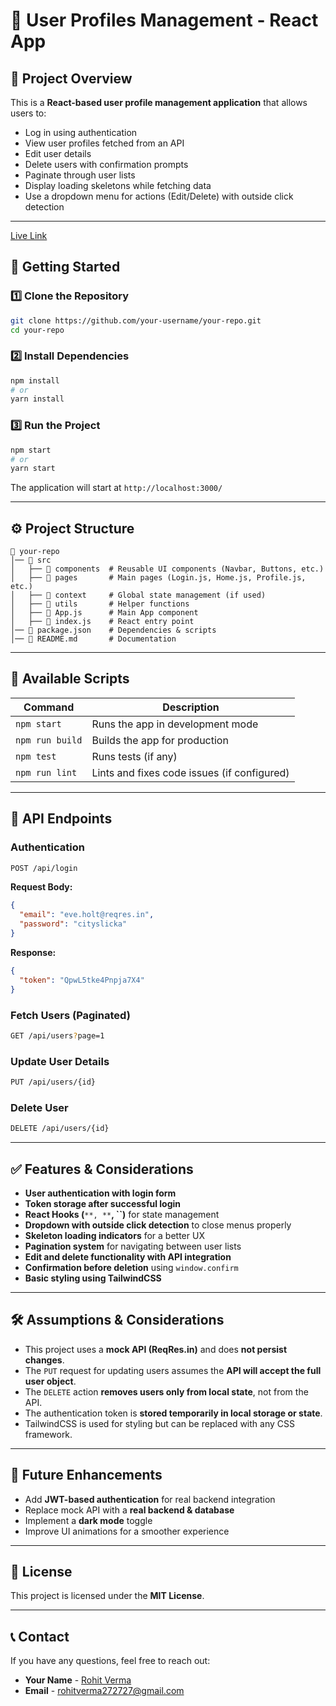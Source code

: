 # 📘 User Profiles Management - React App

## 📌 Project Overview

This is a **React-based user profile management application** that allows users to:

- Log in using authentication
- View user profiles fetched from an API
- Edit user details
- Delete users with confirmation prompts
- Paginate through user lists
- Display loading skeletons while fetching data
- Use a dropdown menu for actions (Edit/Delete) with outside click detection

---
[Live Link](https://employwise-rohit-assignment.netlify.app/)

## 🚀 Getting Started

### 1️⃣ **Clone the Repository**

```bash
git clone https://github.com/your-username/your-repo.git
cd your-repo
```

### 2️⃣ **Install Dependencies**

```bash
npm install
# or
yarn install
```

### 3️⃣ **Run the Project**

```bash
npm start
# or
yarn start
```

The application will start at `http://localhost:3000/`

---

## ⚙️ **Project Structure**

```
📂 your-repo
│── 📂 src
│   ├── 📂 components  # Reusable UI components (Navbar, Buttons, etc.)
│   ├── 📂 pages       # Main pages (Login.js, Home.js, Profile.js, etc.)
│   ├── 📂 context     # Global state management (if used)
│   ├── 📂 utils       # Helper functions
│   ├── 📄 App.js      # Main App component
│   ├── 📄 index.js    # React entry point
│── 📄 package.json    # Dependencies & scripts
│── 📄 README.md       # Documentation
```

---

## 🔧 **Available Scripts**

| Command         | Description                                 |
| --------------- | ------------------------------------------- |
| `npm start`     | Runs the app in development mode            |
| `npm run build` | Builds the app for production               |
| `npm test`      | Runs tests (if any)                         |
| `npm run lint`  | Lints and fixes code issues (if configured) |

---

## 🔗 **API Endpoints**

### Authentication

```bash
POST /api/login
```

**Request Body:**

```json
{
  "email": "eve.holt@reqres.in",
  "password": "cityslicka"
}
```

**Response:**

```json
{
  "token": "QpwL5tke4Pnpja7X4"
}
```

### Fetch Users (Paginated)

```bash
GET /api/users?page=1
```

### Update User Details

```bash
PUT /api/users/{id}
```

### Delete User

```bash
DELETE /api/users/{id}
```

---

## ✅ **Features & Considerations**

- **User authentication with login form**
- **Token storage after successful login**
- **React Hooks (**`**, **`**, ****\`\`****)** for state management
- **Dropdown with outside click detection** to close menus properly
- **Skeleton loading indicators** for a better UX
- **Pagination system** for navigating between user lists
- **Edit and delete functionality with API integration**
- **Confirmation before deletion** using `window.confirm`
- **Basic styling using TailwindCSS**

---

## 🛠️ **Assumptions & Considerations**

- This project uses a **mock API (ReqRes.in)** and does **not persist changes**.
- The `PUT` request for updating users assumes the **API will accept the full user object**.
- The `DELETE` action **removes users only from local state**, not from the API.
- The authentication token is **stored temporarily in local storage or state**.
- TailwindCSS is used for styling but can be replaced with any CSS framework.

---

## 🎯 **Future Enhancements**

- Add **JWT-based authentication** for real backend integration
- Replace mock API with a **real backend & database**
- Implement a **dark mode** toggle
- Improve UI animations for a smoother experience

---

## 📜 **License**

This project is licensed under the **MIT License**.

---

## 📞 **Contact**

If you have any questions, feel free to reach out:

- **Your Name** - [Rohit Verma](https://github.com/Roh17v)
- **Email** - [rohitverma272727@gmail.com](mailto\:rohitverma272727@gmail.com)

